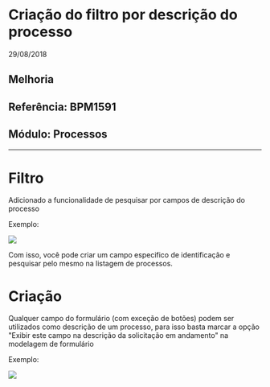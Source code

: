 # Criação do filtro por descrição do processo
29/08/2018
## Melhoria
## Referência: BPM1591
## Módulo: Processos
***

# Filtro

Adicionado a funcionalidade de pesquisar por campos de descrição do processo

Exemplo:

![]([PATH_IMG]/BPM1591_filtro_descricao.png)

Com isso, você pode criar um campo especifico de identificação e pesquisar pelo mesmo na listagem de processos.

# Criação

Qualquer campo do formulário (com exceção de botões) podem ser utilizados como descrição de um processo, para isso basta marcar a opção "Exibir este campo na descrição da solicitação em andamento" na modelagem de formulário

Exemplo:

![]([PATH_IMG]/BPM1591_campo_descricao.png)